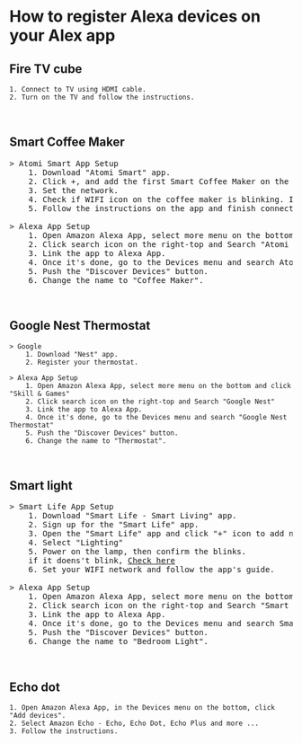 # __How to register Alexa devices on your Alex app__


## Fire TV cube
```
1. Connect to TV using HDMI cable.
2. Turn on the TV and follow the instructions.
```
<br />

## Smart Coffee Maker
<pre>
> Atomi Smart App Setup
    1. Download "Atomi Smart" app.
    2. Click +, and add the first Smart Coffee Maker on the list.
    3. Set the network.
    4. Check if WIFI icon on the coffee maker is blinking. If it doens't blink, <a href='https://github.com/soapunny/docs/blob/master/reference/etc/alexa_devices_reset.md'>Check here</a>
    5. Follow the instructions on the app and finish connection.

> Alexa App Setup
    1. Open Amazon Alexa App, select more menu on the bottom and click "Skill & Games"
    2. Click search icon on the right-top and Search "Atomi Smart"
    3. Link the app to Alexa App.
    4. Once it's done, go to the Devices menu and search Atomi Smart Coffee Maker
    5. Push the "Discover Devices" button.
    6. Change the name to "Coffee Maker".
</pre>
<br />

## Google Nest Thermostat
```
> Google 
    1. Download "Nest" app.
    2. Register your thermostat.

> Alexa App Setup
    1. Open Amazon Alexa App, select more menu on the bottom and click "Skill & Games"
    2. Click search icon on the right-top and Search "Google Nest"
    3. Link the app to Alexa App.
    4. Once it's done, go to the Devices menu and search "Google Nest Thermostat"
    5. Push the "Discover Devices" button.
    6. Change the name to "Thermostat".
```
<br />

## Smart light
<pre>
> Smart Life App Setup
    1. Download "Smart Life - Smart Living" app.
    2. Sign up for the "Smart Life" app.
    3. Open the "Smart Life" app and click "+" icon to add new device.
    4. Select "Lighting"
    5. Power on the lamp, then confirm the blinks. 
    if it doens't blink, <a href='https://github.com/soapunny/docs/blob/master/reference/etc/alexa_devices_reset.md'>Check here</a>
    6. Set your WIFI network and follow the app's guide.

> Alexa App Setup
    1. Open Amazon Alexa App, select more menu on the bottom and click "Skill & Games"
    2. Click search icon on the right-top and Search "Smart Life"
    3. Link the app to Alexa App.
    4. Once it's done, go to the Devices menu and search Smart Life light
    5. Push the "Discover Devices" button.
    6. Change the name to "Bedroom Light".
</pre>
<br />

## Echo dot
```
1. Open Amazon Alexa App, in the Devices menu on the bottom, click "Add devices".
2. Select Amazon Echo - Echo, Echo Dot, Echo Plus and more ...
3. Follow the instructions.
```
<br />